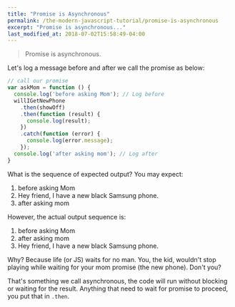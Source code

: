 ```yaml
---
title: "Promise is Asynchronous"
permalink: /the-modern-javascript-tutorial/promise-is-asynchronous
excerpt: "Promise is asynchronous..."
last_modified_at: 2018-07-02T15:58:49-04:00
---
```


> Promise is asynchronous. 

Let's log a message before and after we call the promise as below:

```javascript
// call our promise
var askMom = function () {
  console.log('before asking Mom'); // Log before
  willIGetNewPhone
    .then(showOff)
    .then(function (result) {
      console.log(result);
    })
    .catch(function (error) {
      console.log(error.message);
    });
  console.log('after asking mom'); // Log after
}
```

What is the sequence of expected output? You may expect:

1. before asking Mom
2. Hey friend, I have a new black Samsung phone.
3. after asking mom

However, the actual output sequence is:

1. before asking Mom
2. after asking mom
3. Hey friend, I have a new black Samsung phone.

Why? Because life (or JS) waits for no man.
You, the kid, wouldn't stop playing while waiting for your mom promise (the new phone). Don't you?

That's something we call asynchronous, the code will run without blocking or waiting for the result. Anything that need to wait for promise to proceed, you put that in `.then`.
